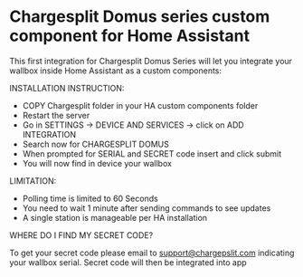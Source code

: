 # Chargesplit Domus series custom component for Home Assistant

This first integration for Chargesplit Domus Series will let you integrate your wallbox inside Home Assistant as a custom components: 

INSTALLATION INSTRUCTION: 

- COPY Chargesplit folder in your HA custom components folder 
- Restart the server 
- Go in SETTINGS -> DEVICE AND SERVICES -> click on ADD INTEGRATION
- Search now for CHARGESPLIT DOMUS
- When prompted for SERIAL and SECRET code insert and click submit
- You will now find in device your wallbox

LIMITATION:

- Polling time is limited to 60 Seconds 
- You need to wait 1 minute after sending commands to see updates
- A single station is manageable per HA installation 

WHERE DO I FIND MY SECRET CODE? 

To get your secret code please email to support@chargepslit.com indicating your wallbox serial. 
Secret code will then be integrated into app

